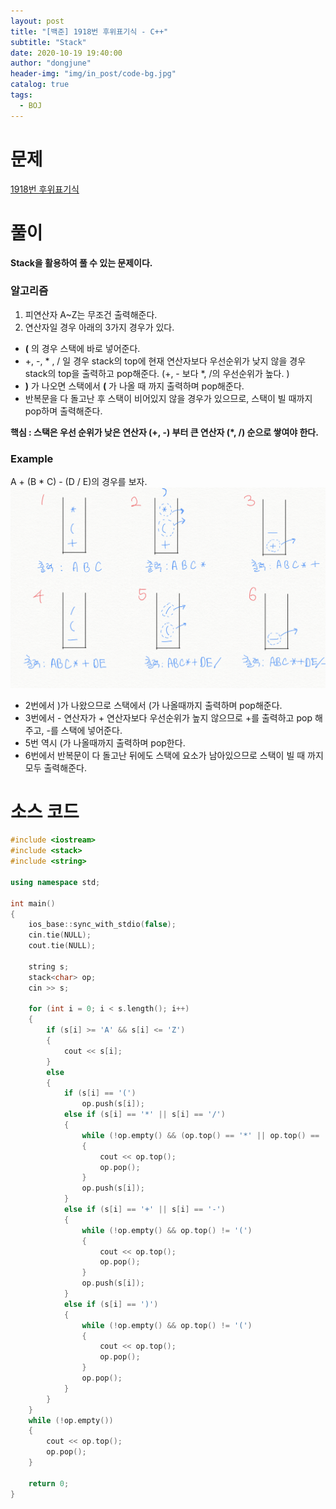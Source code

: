 ```yaml
---
layout: post
title: "[백준] 1918번 후위표기식 - C++"
subtitle: "Stack"
date: 2020-10-19 19:40:00
author: "dongjune"
header-img: "img/in_post/code-bg.jpg"
catalog: true
tags:
  - BOJ
---
```


# 문제

[1918번 후위표기식](https://www.acmicpc.net/problem/1918)

# 풀이

**Stack을 활용하여 풀 수 있는 문제이다.**

### 알고리즘

1. 피연산자 A~Z는 무조건 출력해준다.
2. 연산자일 경우 아래의 3가지 경우가 있다.

- **(** 의 경우 스택에 바로 넣어준다.
- +, -, \* , / 일 경우 stack의 top에 현재 연산자보다 우선순위가 낮지 않을 경우 stack의 top을 출력하고 pop해준다. (+, - 보다 \*, /의 우선순위가 높다. )
- **)** 가 나오면 스택에서 **(** 가 나올 때 까지 출력하며 pop해준다.
- 반복문을 다 돌고난 후 스택이 비어있지 않을 경우가 있으므로, 스택이 빌 때까지 pop하며 출력해준다.

**핵심 : 스택은 우선 순위가 낮은 연산자 (+, -) 부터 큰 연산자 (\*, /) 순으로 쌓여야 한다.**

### Example

A + (B \* C) - (D / E)의 경우를 보자.  
![1](/assets/img/1918.png)

- 2번에서 )가 나왔으므로 스택에서 (가 나올때까지 출력하며 pop해준다.
- 3번에서 - 연산자가 + 연산자보다 우선순위가 높지 않으므로 +를 출력하고 pop 해주고, -를 스택에 넣어준다.
- 5번 역시 (가 나올때까지 출력하며 pop한다.
- 6번에서 반복문이 다 돌고난 뒤에도 스택에 요소가 남아있으므로 스택이 빌 때 까지 모두 출력해준다.

# 소스 코드

```c++
#include <iostream>
#include <stack>
#include <string>

using namespace std;

int main()
{
    ios_base::sync_with_stdio(false);
    cin.tie(NULL);
    cout.tie(NULL);

    string s;
    stack<char> op;
    cin >> s;

    for (int i = 0; i < s.length(); i++)
    {
        if (s[i] >= 'A' && s[i] <= 'Z')
        {
            cout << s[i];
        }
        else
        {
            if (s[i] == '(')
                op.push(s[i]);
            else if (s[i] == '*' || s[i] == '/')
            {
                while (!op.empty() && (op.top() == '*' || op.top() == '/'))
                {
                    cout << op.top();
                    op.pop();
                }
                op.push(s[i]);
            }
            else if (s[i] == '+' || s[i] == '-')
            {
                while (!op.empty() && op.top() != '(')
                {
                    cout << op.top();
                    op.pop();
                }
                op.push(s[i]);
            }
            else if (s[i] == ')')
            {
                while (!op.empty() && op.top() != '(')
                {
                    cout << op.top();
                    op.pop();
                }
                op.pop();
            }
        }
    }
    while (!op.empty())
    {
        cout << op.top();
        op.pop();
    }

    return 0;
}
```
